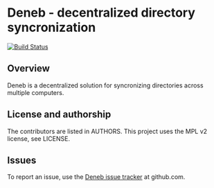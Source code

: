 # Deneb - decentralized directory syncronization

[![Build Status](https://gitlab.com/radupopescu/deneb/badges/master/build.svg)](https://gitlab.com/radupopescu/deneb/commits/master)

## Overview

Deneb is a decentralized solution for syncronizing directories across multiple computers.

## License and authorship

The contributors are listed in AUTHORS. This project uses the MPL v2 license, see LICENSE.

## Issues

To report an issue, use the [Deneb issue tracker](https://github.com/radupopescu/deneb/issues) at github.com.


